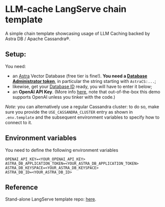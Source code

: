 # LLM-cache LangServe chain template

A simple chain template showcasing usage of LLM Caching
backed by Astra DB / Apache Cassandra®.

## Setup:

You need:

- an [Astra](https://astra.datastax.com) Vector Database (free tier is fine!). **You need a [Database Administrator token](https://awesome-astra.github.io/docs/pages/astra/create-token/#c-procedure)**, in particular the string starting with `AstraCS:...`;
- likewise, get your [Database ID](https://awesome-astra.github.io/docs/pages/astra/faq/#where-should-i-find-a-database-identifier) ready, you will have to enter it below;
- an **OpenAI API Key**. (More info [here](https://cassio.org/start_here/#llm-access), note that out-of-the-box this demo supports OpenAI unless you tinker with the code.)

_Note:_ you can alternatively use a regular Cassandra cluster: to do so, make sure you provide the `USE_CASSANDRA_CLUSTER` entry as shown in `.env.template` and the subsequent environment variables to specify how to connect to it.

## Environment variables

You need to define the following environment variables

```shell
OPENAI_API_KEY=<YOUR_OPENAI_API_KEY>
ASTRA_DB_APPLICATION_TOKEN=<YOUR_ASTRA_DB_APPLICATION_TOKEN>
ASTRA_DB_KEYSPACE=<YOUR_ASTRA_DB_KEYSPACE>
ASTRA_DB_ID=<YOUR_ASTRA_DB_ID>
```

## Reference

Stand-alone LangServe template repo: [here](https://github.com/hemidactylus/langserve_cassandra_synonym_caching).
